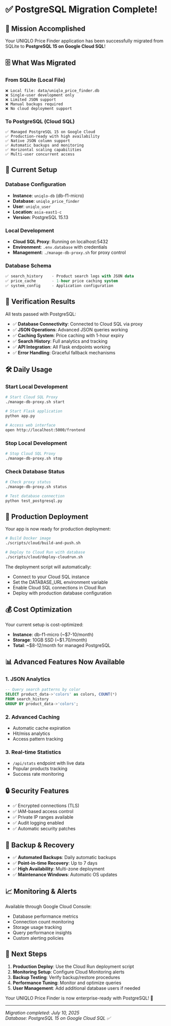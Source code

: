 # ✅ PostgreSQL Migration Complete!

## 🎯 Mission Accomplished

Your UNIQLO Price Finder application has been successfully migrated from SQLite to **PostgreSQL 15 on Google Cloud SQL**! 

## 🗄️ What Was Migrated

### From SQLite (Local File)
```
❌ Local file: data/uniqlo_price_finder.db
❌ Single-user development only
❌ Limited JSON support
❌ Manual backups required
❌ No cloud deployment support
```

### To PostgreSQL (Cloud SQL)
```
✅ Managed PostgreSQL 15 on Google Cloud
✅ Production-ready with high availability
✅ Native JSON column support
✅ Automatic backups and monitoring
✅ Horizontal scaling capabilities
✅ Multi-user concurrent access
```

## 🔧 Current Setup

### Database Configuration
- **Instance**: `uniqlo-db` (db-f1-micro)
- **Database**: `uniqlo_price_finder`
- **User**: `uniqlo_user`
- **Location**: `asia-east1-c`
- **Version**: PostgreSQL 15.13

### Local Development
- **Cloud SQL Proxy**: Running on localhost:5432
- **Environment**: `.env.database` with credentials
- **Management**: `./manage-db-proxy.sh` for proxy control

### Database Schema
```sql
✅ search_history    - Product search logs with JSON data
✅ price_cache       - 1-hour price caching system  
✅ system_config     - Application configuration
```

## 🧪 Verification Results

All tests passed with PostgreSQL:
- ✅ **Database Connectivity**: Connected to Cloud SQL via proxy
- ✅ **JSON Operations**: Advanced JSON queries working
- ✅ **Caching System**: Price caching with 1-hour expiry
- ✅ **Search History**: Full analytics and tracking
- ✅ **API Integration**: All Flask endpoints working
- ✅ **Error Handling**: Graceful fallback mechanisms

## 🛠️ Daily Usage

### Start Local Development
```bash
# Start Cloud SQL Proxy
./manage-db-proxy.sh start

# Start Flask application  
python app.py

# Access web interface
open http://localhost:5000/frontend
```

### Stop Local Development
```bash
# Stop Cloud SQL Proxy
./manage-db-proxy.sh stop
```

### Check Database Status
```bash
# Check proxy status
./manage-db-proxy.sh status

# Test database connection
python test_postgresql.py
```

## 🚀 Production Deployment

Your app is now ready for production deployment:

```bash
# Build Docker image
./scripts/cloud/build-and-push.sh

# Deploy to Cloud Run with database
./scripts/cloud/deploy-cloudrun.sh
```

The deployment script will automatically:
- Connect to your Cloud SQL instance
- Set the DATABASE_URL environment variable
- Enable Cloud SQL connections in Cloud Run
- Deploy with production database configuration

## 💰 Cost Optimization

Your current setup is cost-optimized:
- **Instance**: db-f1-micro (~$7-10/month)
- **Storage**: 10GB SSD (~$1.70/month)
- **Total**: ~$8-12/month for managed PostgreSQL

## 📊 Advanced Features Now Available

### 1. JSON Analytics
```sql
-- Query search patterns by color
SELECT product_data->'colors' as colors, COUNT(*)
FROM search_history 
GROUP BY product_data->'colors';
```

### 2. Advanced Caching
- Automatic cache expiration
- Hit/miss analytics
- Access pattern tracking

### 3. Real-time Statistics
- `/api/stats` endpoint with live data
- Popular products tracking
- Success rate monitoring

## 🔒 Security Features

- ✅ Encrypted connections (TLS)
- ✅ IAM-based access control  
- ✅ Private IP ranges available
- ✅ Audit logging enabled
- ✅ Automatic security patches

## 🔄 Backup & Recovery

- ✅ **Automated Backups**: Daily automatic backups
- ✅ **Point-in-time Recovery**: Up to 7 days
- ✅ **High Availability**: Multi-zone deployment
- ✅ **Maintenance Windows**: Automatic OS updates

## 📈 Monitoring & Alerts

Available through Google Cloud Console:
- Database performance metrics
- Connection count monitoring  
- Storage usage tracking
- Query performance insights
- Custom alerting policies

## 🎊 Next Steps

1. **Production Deploy**: Use the Cloud Run deployment script
2. **Monitoring Setup**: Configure Cloud Monitoring alerts  
3. **Backup Testing**: Verify backup/restore procedures
4. **Performance Tuning**: Monitor and optimize queries
5. **User Management**: Add additional database users if needed

Your UNIQLO Price Finder is now enterprise-ready with PostgreSQL! 🚀

---
*Migration completed: July 10, 2025*  
*Database: PostgreSQL 15 on Google Cloud SQL ✅*

